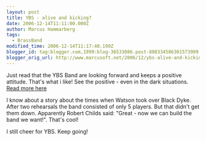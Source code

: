 ```yaml
---
layout: post
title: YBS - alive and kicking?
date: 2006-12-14T11:11:00.000Z
author: Marcus Hammarberg
tags:
  - BrassBand
modified_time: 2006-12-14T11:17:40.199Z
blogger_id: tag:blogger.com,1999:blog-36533086.post-808334586301573999
blogger_orig_url: http://www.marcusoft.net/2006/12/ybs-alive-and-kicking.html
---
```



Just
read that the YBS Band are looking forward and keeps a positive
attitude. That's what i like! See the positive - even in the dark
situations.
[Read more here](http://www.ybsband.org.uk/YBS/news.html)

I know about a story about the times when Watson took over Black Dyke.
After two rehearsals the band consisted of only 5 players. But that
didn't get them down. Apparently Robert Childs said: "Great - now we can
build the band we want!". That's cool!

I still cheer for YBS. Keep going!
